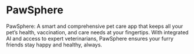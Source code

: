 # PawSphere
PawSphere: A smart and comprehensive pet care app that keeps all your pet’s health, vaccination, and care needs at your fingertips. With integrated AI and access to expert veterinarians, PawSphere ensures your furry friends stay happy and healthy, always.
